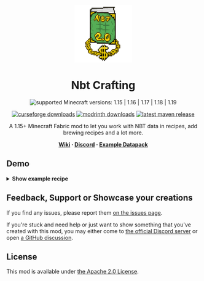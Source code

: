 <div align="center">
    <img src="images/logo_2.0_big.png" alt="Logo" width="150" height="150" />

# Nbt Crafting
    
![supported Minecraft versions: 1.15 | 1.16 | 1.17 | 1.18 | 1.19](https://img.shields.io/badge/support%20for%20MC-1.15%20|%201.16%20|%201.17%20|%201.18%20|%201.19-56AD56?style=for-the-badge)

[![curseforge downloads](http://cf.way2muchnoise.eu/full_nbt-crafting_downloads.svg?badge_style=flat)](https://minecraft.curseforge.com/projects/nbt-crafting)
[![modrinth downloads](https://img.shields.io/modrinth/dt/nbt-crafting?color=30b27b&logo=data%3Aimage%2Fpng%3Bbase64%2CiVBORw0KGgoAAAANSUhEUgAAADAAAAAwCAYAAABXAvmHAAAACXBIWXMAAAAAAAAAAQCEeRdzAAAFjElEQVR4nO2aaYhWVRjH3WpcinS0tHIMW0gM7CmXsLQFCnOBFq0PmS2klpZmSraYYFNEC7SZBYqipfWhSAyKVo0RTC1JCwn6kJW0ueWSWuOo%2Ff%2Bc5zLnPe%2B595773vvOfKgXfjBw733Oc855tvOcadPm%2F1%2F8T96b05a0th6pPyjZEZwDrgXTwDNgEXgDLAWvgLlgAhgCeoB2ra10B9AfPADeBz%2BDv8HxBI6CvWAzeBWMAbWtofhQXeFfwLEUpZM4DNaBKeC0llD%2BbPAS2Jmg1BGwD%2FwGtuskd6fsDr%2F5AowFNdVQvD24AXzjGZw78Af4EMxTJWjn5%2BuEzwUCRoDpYDn4XpV2ZR0AC8CZRSrfCTwE%2FvTY87dgDhhAR86wGHXgNvAROORZkDXgwiKU7yImorjbT9N4NO9K4fuTwM1gvS6IPQZ3e2ge4TXgSdDorA5XbbAUGN8h6wzwPPjLmQR3%2BOJKhU51tpc2u7Ba0QJyTwR3ewJEA%2BiTVdjl4FdLSBOYD06uhvLWuMzc48EuZxKLQn2MQrqDTx0BK0DXCpWiKXYLNTmdBPPCQWt8WsL40AGn64pHH38J%2BmZU%2BgRwHrgLrFQzuDTD9zW64%2FYifkVfSfuwTkpj%2FX5wXeCgzNB9NTy%2BJaa0sBfiO3BVhkn0AZucADIz7aN7pbQ0WEbnChisTh18m%2FgTVMSbkiHT4t3bwT%2FW95tigwgdFKy2Xt4DhgcMwlyxJEHpCE4uU1zH%2B7VgrSWDkxkX9zILNDvbrkrzfHW4Wc4q%2BaApTsiivDXGDEcWF6u8FKd9icmGTWoGkwKEjwQ7UpSnvKfo2BVOYLBaQyRvK%2Bjle5EFFwuxG%2Bm44NQUwSzWNicozkX4WhemohCs4zAEb3B287JK5UVCu4J3EpT%2FCUwEPXMN1DzeAkf%2BnXmEMVzWS2mIdO391gzymDM6pbwz0Rnj8TwTqHW21IXVa4cAOTxHs2RZDJ6ThPCKZ6OdQPFaxRNQgfdLefkbJZspKd8y7F4P3pXmqMcT3JiEb66U0sKS%2BanyaphRAGyM2QHujjfZWObnO16uiXP2wiegQlnnNHoUadIdKhtAV9492UWws%2BGtdsV0L%2Byx8pmQCmXVui5GGdb07A911HdpNteIOaD43v8dDEsYizuw1ZpEfV7lmYHZxPohwZm55exgsDT%2BWO3c9x79Zl6SSeBZOzGntpvA62Cs76UrwH1iTmI8GfWOEUY7vkNKDzxxHBW%2Fs9uw1gnOFzp%2BeVYXkzFtwdM873QGjySsZlboD6NClU%2Bb2SVSWnOwz9PFek6bf1nS24dZeFECckboBNji%2BMwSzow6Qp%2BdBd5OMIeol9MQqDidnFVlXSHKW5OY6ijJXWAE%2BDzFznkCo5P11r99ZQYnuQ28AAZ57biACVAB%2B0jZKMl9UD5noVVryeimSkamxqp0i5hGGM%2FJ1W2rS%2FmhPg52DeptP7FksB35IPgETAKnZ9SBp8N7xITqbKW4%2BNsqLnt0orHnZTHhrnOmwZu%2Fe1hM8cZFYrKc4VuoJCFuY8uG7XI2n9pnVS5QefrhfmdMNgyytd2lvLV4XO16ctGK63jMMeyCuzmmoaJoJfHNXW7p1UXugJj7tSVSnmMYUC7KI5hF2NMewexdspvcL09UUX%2BbLKZQc001X3vdGoQRZbaUZuloN37UkDkcnCIBNbqYk1h%2Fdcz14i%2FJmXckt%2FLWoLxVYS2%2FJcax96ky83VFeZ3EayZ2OgaKSYa3gCfABxogfFmd9wO8vSzuismZCHufrF%2BSktsxNTlOipd7LNgOxigc0aQLME6qccnnTKLoa1beTrbMNatnIheIKcNpFts9zu6rm7gjbHixBGn5i%2B6YydAxeZ06SkyGflZK%2F9WAvvGYmATIViGjT%2Bv%2Bq0HILyQq%2Fed%2F%2FwIQ1cNLieDSBgAAAABJRU5ErkJggg%3D%3D&style=flat-square)](https://modrinth.com/mod/nbt-crafting)
[![latest maven release](https://img.shields.io/maven-metadata/v?color=0f9fbc&metadataUrl=https%3A%2F%2Fmaven.siphalor.de%2Fde%2Fsiphalor%2Fnbtcrafting-1.19%2Fmaven-metadata.xml&style=flat-square)](https://maven.siphalor.de/de/siphalor/nbtcrafting-1.19/)

A 1.15+ Minecraft Fabric mod to let you work with NBT data in recipes, add brewing recipes and a lot more.

**&nbsp;
[Wiki](https://mcwiki.siphalor.de/nbt-crafting/v2) ·
[Discord](https://discord.gg/6gaXmbj) ·
[Example Datapack](https://nightly.link/Siphalor/nbt-crafting/workflows/build-example-datapack.yaml/1.19-3.0/example-datapack.zip)
&nbsp;**

</div>

## Demo

<details>
    <summary><b>Show example recipe</b></summary><br>

This example recipe allows you to craft a diamond axe named "Battle Axe" with sharpness X.

Ingredients are a diamond sword with at most 40 uses and a plain old diamond.

```json
{
    "type": "crafting_shapeless",
    "ingredients": [
        {
            "item": "minecraft:diamond_sword",
            "data": {
                "require": {
                    "Damage": "$..40"
                }
            }
        },
        { "item": "minecraft:diamond" }
    ],
    "result": {
        "item": "minecraft:diamond_axe",
        "data": {
            "display": {
                "Name": "{\"text\":\"Battle Axe\"}"
            },
            "Enchantments": [
                {
                    "id": "minecraft:sharpness",
                    "lvl": 10
                }
            ]
        }
    }
}
```

</details>

## Feedback, Support or Showcase your creations

If you find any issues, please report them [on the issues page](https://github.com/Siphalor/nbt-crafting).

If you're stuck and need help or just want to show something that you've created with this mod, you may either come to [the official Discord server](https://discord.gg/6gaXmbj) or open [a GitHub discussion](https://github.com/Siphalor/nbt-crafting/discussions).

## License
This mod is available under [the Apache 2.0 License](./LICENSE.md).
